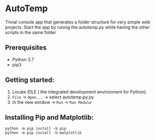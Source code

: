 # AutoTemp
Trivial console app that generates a folder structure for very simple web projects.
Start the app by runnig the autotemp.py while having the other scripts in the same folder

## Prerequisites
- Python 3.7  
- pip3 

## Getting started:
1. Locate IDLE ( the integrated development environment for Python)
2. `File` -> `Open...` -> select autotemp.py.py
3. In the new window -> `Run` -> `Run Module`

## Installing Pip and Matplotlib:

`python -m pip install -U pip`  
`python -m pip install -U matplotlib`
